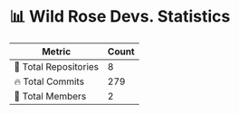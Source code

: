 # 📊 Wild Rose Devs. Statistics

| Metric            | Count |
|------------------|------|
| 📂 Total Repositories | 8 |
| 🔥 Total Commits   | 279 |
| 👥 Total Members   | 2 |

